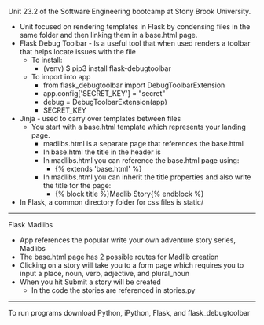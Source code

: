 Unit 23.2 of the Software Engineering bootcamp at Stony Brook University.
- Unit focused on rendering templates in Flask by condensing files in the same folder and then linking them in a base.html page.
- Flask Debug Toolbar - Is a useful tool that when used renders a toolbar that helps locate issues with the file
    - To install:
        - (venv) $ pip3 install flask-debugtoolbar
    - To import into app
        - from flask_debugtoolbar import DebugToolbarExtension
        - app.config['SECRET_KEY'] = "secret"
        - debug = DebugToolbarExtension(app)
        - SECRET_KEY
- Jinja - used to carry over templates between files
    - You start with a base.html template which represents your landing page.
        - madlibs.html is a separate page that references the base.html
        - In base.html the title in the header is <title>{% block title %}{% endblock %}</title>
        - In madlibs.html you can reference the base.html page using:
            - {% extends 'base.html' %}
        - In madlibs.html you can inherit the title properties and also write the title for the page: 
            - {% block title %}Madlib Story{% endblock %}
- In Flask, a common directory folder for css files is static/

__________________________________________________________________
Flask Madlibs
- App references the popular write your own adventure story series, Madlibs
- The base.html page has 2 possible routes for Madlib creation
- Clicking on a story will take you to a form page which requires you to input a place, noun, verb, adjective, and plural_noun
- When you hit Submit a story will be created
    - In the code the stories are referenced in stories.py

___________________________________________________________________
To run programs download Python, iPython, Flask, and flask_debugtoolbar